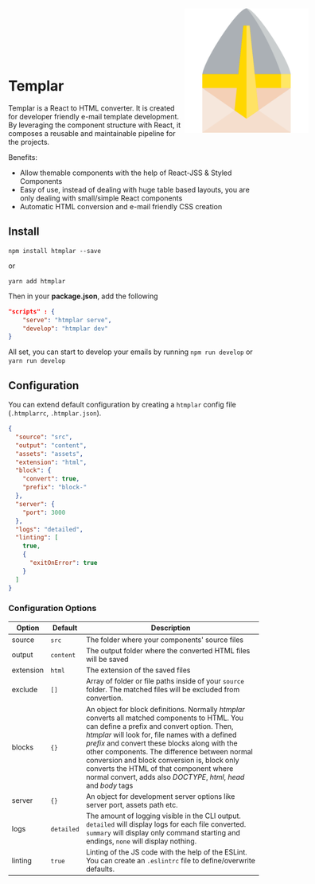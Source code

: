 <p style="width: 100%; padding: 100px; text-align: center;"><img src="./.github/images/logo.png" width="250" align="right" alt="HTML Templar" /></p>

Templar
==========
Templar is a React to HTML converter. It is created for developer friendly e-mail template development. By leveraging the component structure with React, it composes a reusable and maintainable pipeline for the projects.

Benefits:
* Allow themable components with the help of React-JSS & Styled Components
* Easy of use, instead of dealing with huge table based layouts, you are only dealing with small/simple React components
* Automatic HTML conversion and e-mail friendly CSS creation

## Install
```
npm install htmplar --save
```
or
```
yarn add htmplar
```

Then in your **package.json**, add the following

``` json
"scripts" : {
    "serve": "htmplar serve",
    "develop": "htmplar dev"
}
```

All set, you can start to develop your emails by running `npm run develop` or `yarn run develop`

## Configuration
You can extend default configuration by creating a `htmplar` config file (`.htmplarrc`, `.htmplar.json`).
``` json
{
  "source": "src",
  "output": "content",
  "assets": "assets",
  "extension": "html",
  "block": {
    "convert": true,
    "prefix": "block-"
  },
  "server": {
    "port": 3000
  },
  "logs": "detailed",
  "linting": [
    true,
    {
      "exitOnError": true
    }
  ]
}
```

### Configuration Options
| Option | Default  | Description
| ------ | -------- | ------------
| source | `src`      | The folder where your components' source files 
| output | `content`  | The output folder where the converted HTML files will be saved
| extension | `html`  | The extension of the saved files
| exclude | `[]` | Array of folder or file paths inside of your `source` folder. The matched files will be excluded from convertion.
| blocks | `{}` | An object for block definitions. Normally _htmplar_ converts all matched components to HTML. You can define a prefix and convert option. Then, _htmplar_ will look for, file names with a defined _prefix_ and convert these blocks along with the other components. The difference between normal conversion and block conversion is, block only converts the HTML of that component where normal convert, adds also _DOCTYPE_, _html_, _head_ and _body_ tags
| server | `{}` | An object for development server options like server port, assets path etc.
| logs   | `detailed` | The amount of logging visible in the CLI output. `detailed` will display logs for each file converted. `summary` will display only command starting and endings, `none` will display nothing.
| linting| `true` | Linting of the JS code with the help of the ESLint. You can create an `.eslintrc` file to define/overwrite defaults. 
